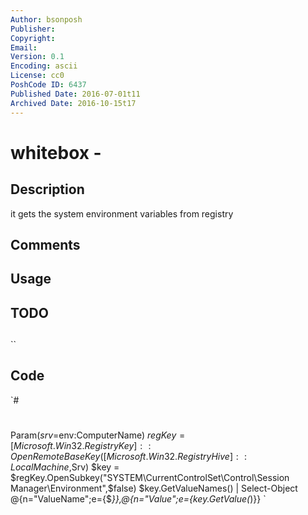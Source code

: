 ```yaml
---
Author: bsonposh
Publisher: 
Copyright: 
Email: 
Version: 0.1
Encoding: ascii
License: cc0
PoshCode ID: 6437
Published Date: 2016-07-01t11
Archived Date: 2016-10-15t17
---
```


# whitebox - 

## Description

it gets the system environment variables from registry

## Comments



## Usage



## TODO



## 

``

## Code

`#
 #
 Param($srv=$env:ComputerName)
 $regKey = [Microsoft.Win32.RegistryKey]::OpenRemoteBaseKey([Microsoft.Win32.RegistryHive]::LocalMachine,$Srv)
 $key = $regKey.OpenSubkey("SYSTEM\CurrentControlSet\Control\Session Manager\Environment",$false)
 $key.GetValueNames() | Select-Object @{n="ValueName";e={$_}},@{n="Value";e={$key.GetValue($_)}}
`

